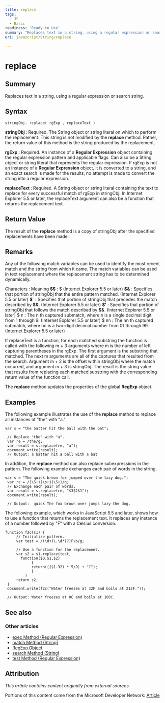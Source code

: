 ```yaml
---
title: replace
tags:
  - JS
  - Basic
readiness: 'Ready to Use'
summary: "Replaces text in a string, using a regular expression or search string.\n"
uri: javascript/String/replace

---
```

# replace

## Summary

Replaces text in a string, using a regular expression or search string.

## Syntax

    stringObj. replace( rgExp , replaceText )

**stringObj**
:   Required. The String object or string literal on which to perform the replacement. This string is not modified by the **replace** method. Rather, the return value of this method is the string produced by the replacement.

**rgExp**
:   Required. An instance of a **Regular Expression** object containing the regular expression pattern and applicable flags. Can also be a String object or string literal that represents the regular expression. If rgExp is not an instance of a **Regular Expression** object, it is converted to a string, and an exact search is made for the results; no attempt is made to convert the string into a regular expression.

**replaceText**
:   Required. A String object or string literal containing the text to replace for every successful match of rgExp in stringObj. In Internet Explorer 5.5 or later, the replaceText argument can also be a function that returns the replacement text.

## Return Value

The result of the **replace** method is a copy of stringObj after the specified replacements have been made.

## Remarks

Any of the following match variables can be used to identify the most recent match and the string from which it came. The match variables can be used in text replacement where the replacement string has to be determined dynamically.

Characters
:   Meaning
**\$\$**
:   \$ (Internet Explorer 5.5 or later)
**\$&**
:   Specifies that portion of stringObj that the entire pattern matched. (Internet Explorer 5.5 or later)
**\$\`**
:   Specifies that portion of stringObj that precedes the match described by **\$&**. (Internet Explorer 5.5 or later)
**\$'**
:   Specifies that portion of stringObj that follows the match described by **\$&**. (Internet Explorer 5.5 or later)
\$ n
:   The n th captured submatch, where n is a single decimal digit from 1 through 9. (Internet Explorer 5.5 or later)
\$ nn
:   The nn th captured submatch, where nn is a two-digit decimal number from 01 through 99. (Internet Explorer 5.5 or later)

If replaceText is a function, for each matched substring the function is called with the following m + 3 arguments where m is the number of left capturing parentheses in the rgExp. The first argument is the substring that matched. The next m arguments are all of the captures that resulted from the search. Argument m + 2 is the offset within stringObj where the match occurred, and argument m + 3 is stringObj. The result is the string value that results from replacing each matched substring with the corresponding return value of the function call.

The **replace** method updates the properties of the global **RegExp** object.

## Examples

The following example illustrates the use of the **replace** method to replace all instances of "the" with "a."

``` {.js}
var s = "the batter hit the ball with the bat";

 // Replace "the" with "a".
 var re = /the/g;
 var result = s.replace(re, "a");
 document.write(result);
 // Output: a batter hit a ball with a bat
```

In addition, the **replace** method can also replace subexpressions in the pattern. The following example exchanges each pair of words in the string.

``` {.js}
var s = "The quick brown fox jumped over the lazy dog.";
 var re = /(\S+)(\s+)(\S+)/g;
 // Exchange each pair of words.
 var result = s.replace(re, "$3$2$1");
 document.write(result);

 // Output:  quick The fox brown over jumps lazy the dog.
```

The following example, which works in JavaScript 5.5 and later, shows how to use a function that returns the replacement text. It replaces any instance of a number followed by "F" with a Celsius conversion.

``` {.js}
function f2c(s1) {
     // Initialize pattern.
     var test = /(\d+(\.\d*)?)F\b/g;

     // Use a function for the replacement.
     var s2 = s1.replace(test,
       function($0,$1,$2)
            {
            return((($1-32) * 5/9) + "C");
            }
         )
     return s2;
 }
 document.write(f2c("Water freezes at 32F and boils at 212F."));

 // Output: Water freezes at 0C and boils at 100C.
```

## See also

### Other articles

-   [exec Method (Regular Expression)](/javascript/regular_expression/exec)
-   [match Method (String)](/javascript/String/match)
-   [RegExp Object](/javascript/RegExp)
-   [search Method (String)](/javascript/String/search)
-   [test Method (Regular Expression)](/javascript/regular_expression/test)

## Attribution

*This article contains content originally from external sources.*

Portions of this content come from the Microsoft Developer Network: [Article](http://msdn.microsoft.com/en-us/library/ie/t0kbytzc(v=vs.94).aspx)

